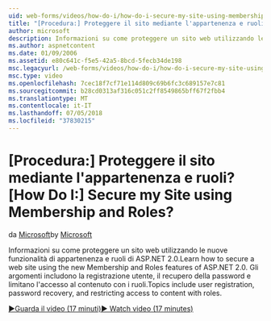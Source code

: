 ```yaml
---
uid: web-forms/videos/how-do-i/how-do-i-secure-my-site-using-membership-and-roles
title: "[Procedura:] Proteggere il sito mediante l'appartenenza e ruoli? | Microsoft Docs"
author: microsoft
description: Informazioni su come proteggere un sito web utilizzando le nuove funzionalità di appartenenza e ruoli di ASP.NET 2.0. Gli argomenti includono la registrazione utente, il recupero della password e restricti...
ms.author: aspnetcontent
ms.date: 01/09/2006
ms.assetid: e80c641c-f5e5-42a5-8bcd-5fecb34de198
msc.legacyurl: /web-forms/videos/how-do-i/how-do-i-secure-my-site-using-membership-and-roles
msc.type: video
ms.openlocfilehash: 7cec18f7cf71e114d809c69b6fc3c689157e7c81
ms.sourcegitcommit: b28cd0313af316c051c2ff8549865bff67f2fbb4
ms.translationtype: MT
ms.contentlocale: it-IT
ms.lasthandoff: 07/05/2018
ms.locfileid: "37830215"
---
```

<a name="how-do-i-secure-my-site-using-membership-and-roles"></a><span data-ttu-id="344be-105">[Procedura:] Proteggere il sito mediante l'appartenenza e ruoli?</span><span class="sxs-lookup"><span data-stu-id="344be-105">[How Do I:] Secure my Site using Membership and Roles?</span></span>
====================
<span data-ttu-id="344be-106">da [Microsoft](https://github.com/microsoft)</span><span class="sxs-lookup"><span data-stu-id="344be-106">by [Microsoft](https://github.com/microsoft)</span></span>

<span data-ttu-id="344be-107">Informazioni su come proteggere un sito web utilizzando le nuove funzionalità di appartenenza e ruoli di ASP.NET 2.0.</span><span class="sxs-lookup"><span data-stu-id="344be-107">Learn how to secure a web site using the new Membership and Roles features of ASP.NET 2.0.</span></span> <span data-ttu-id="344be-108">Gli argomenti includono la registrazione utente, il recupero della password e limitano l'accesso al contenuto con i ruoli.</span><span class="sxs-lookup"><span data-stu-id="344be-108">Topics include user registration, password recovery, and restricting access to content with roles.</span></span>

[<span data-ttu-id="344be-109">&#9654;Guarda il video (17 minuti)</span><span class="sxs-lookup"><span data-stu-id="344be-109">&#9654; Watch video (17 minutes)</span></span>](https://channel9.msdn.com/Blogs/ASP-NET-Site-Videos/how-do-i-secure-my-site-using-membership-and-roles)
